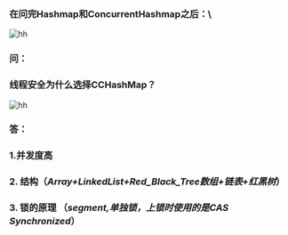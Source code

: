 ### 在问完Hashmap和ConcurrentHashmap之后：\

![hh](https://via.placeholder.com/15/c5f015/000000?text=+) 
### 问：
### 线程安全为什么选择CCHashMap？

![hh](https://via.placeholder.com/15/c5f015/000000?text=+) 
### 答：
###     1.并发度高
###     2. 结构（*Array+LinkedList+Red_Black_Tree数组+链表+红黑树*）
###     3. 锁的原理 （*segment,单独锁，上锁时使用的是CAS Synchronized*）


